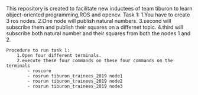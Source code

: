 This repository is created to facilitate new inductees of team tiburon to learn object-oriented programming,ROS and opencv.
Task 1:
    1.You have to create 3 ros nodes.
    2.One node will publish natural numbers.
    3.second will subscribe them and publish their squares on a differnet topic.
    4.third will subscribe both natural number and their squares from both the nodes 1 and 2.

    Procedure to run task 1:
        1.Open four different terminals.
        2.execute these four commands on these four commands on the terminals
            - roscore
            - rosrun tiburon_trainees_2019 node1
            - rosrun tiburon_trainees_2019 node2
            - rosrun tiburon_trainees_2019 node3
